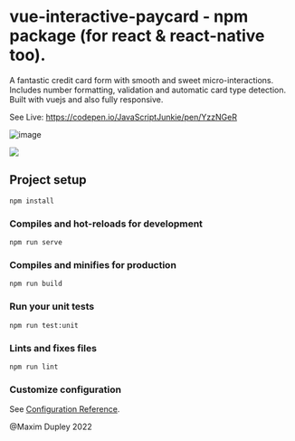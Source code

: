 # vue-interactive-paycard - npm package (for react & react-native too).

A fantastic credit card form with smooth and sweet micro-interactions. Includes number formatting, validation and automatic card type detection. Built with vuejs and also fully responsive.

See Live: https://codepen.io/JavaScriptJunkie/pen/YzzNGeR

![image](https://user-images.githubusercontent.com/51045274/177539816-dd4b9d61-8e19-46f5-a202-fb115ed60350.png)

![](demo.gif)

## Project setup
```
npm install
```

### Compiles and hot-reloads for development
```
npm run serve
```

### Compiles and minifies for production
```
npm run build
```

### Run your unit tests
```
npm run test:unit
```

### Lints and fixes files
```
npm run lint
```

### Customize configuration
See [Configuration Reference](https://cli.vuejs.org/config/).

@Maxim Dupley 2022
